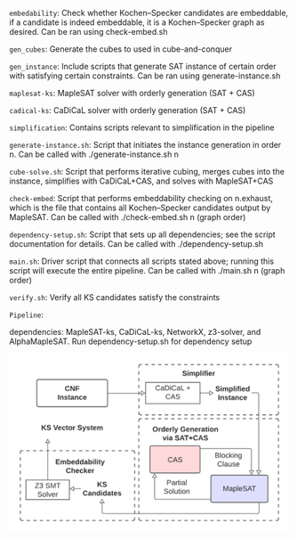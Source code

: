 `embedability`: Check whether Kochen–Specker candidates are embeddable, if a candidate is indeed embeddable, it is a Kochen–Specker graph as desired. Can be ran using check-embed.sh

`gen_cubes`: Generate the cubes to used in cube-and-conquer

`gen_instance`: Include scripts that generate SAT instance of certain order with satisfying certain constraints. Can be ran using generate-instance.sh

`maplesat-ks`: MapleSAT solver with orderly generation (SAT + CAS)

`cadical-ks`: CaDiCaL solver with orderly generation (SAT + CAS)

`simplification`: Contains scripts relevant to simplification in the pipeline

`generate-instance.sh`: Script that initiates the instance generation in order n. Can be called with ./generate-instance.sh n

`cube-solve.sh`: Script that performs iterative cubing, merges cubes into the instance, simplifies with CaDiCaL+CAS, and solves with MapleSAT+CAS

`check-embed`: Script that performs embeddability checking on n.exhaust, which is the file that contains all Kochen–Specker candidates output by MapleSAT. Can be called with ./check-embed.sh n (graph order)

`dependency-setup.sh`: Script that sets up all dependencies; see the script documentation for details. Can be called with ./dependency-setup.sh

`main.sh`: Driver script that connects all scripts stated above; running this script will execute the entire pipeline. Can be called with ./main.sh n (graph order)

`verify.sh`: Verify all KS candidates satisfy the constraints

`Pipeline`:

dependencies: MapleSAT-ks, CaDiCaL-ks, NetworkX, z3-solver, and AlphaMapleSAT. Run dependency-setup.sh for dependency setup

![Showing pipeline and which directory to enter for each step](pipeline.png?raw=true "Pipeline")
